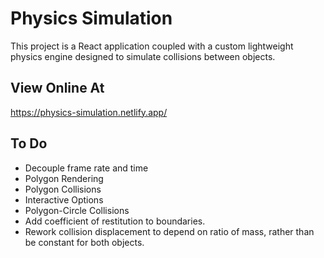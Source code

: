 # Physics Simulation
This project is a React application coupled with a custom lightweight physics engine designed to simulate collisions between objects.

## View Online At
https://physics-simulation.netlify.app/

## To Do
* Decouple frame rate and time
* Polygon Rendering
* Polygon Collisions
* Interactive Options
* Polygon-Circle Collisions
* Add coefficient of restitution to boundaries.
* Rework collision displacement to depend on ratio of mass, rather than be constant for both objects.
